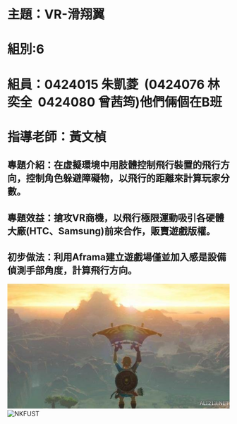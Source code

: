 # 主題：VR-滑翔翼
# 組別:6
# 組員：0424015 朱凱菱  (0424076 林奕全  0424080 曾茜筠)他們倆個在B班
# 指導老師：黃文楨

## 專題介紹：在虛擬環境中用肢體控制飛行裝置的飛行方向，控制角色躲避障礙物，以飛行的距離來計算玩家分數。
## 專題效益：搶攻VR商機，以飛行極限運動吸引各硬體大廠(HTC、Samsung)前來合作，販賣遊戲版權。
## 初步做法：利用Aframa建立遊戲場僅並加入感是設備偵測手部角度，計算飛行方向。

![NKFUST](1234.jpg)
![NKFUST](image1.jpge)
